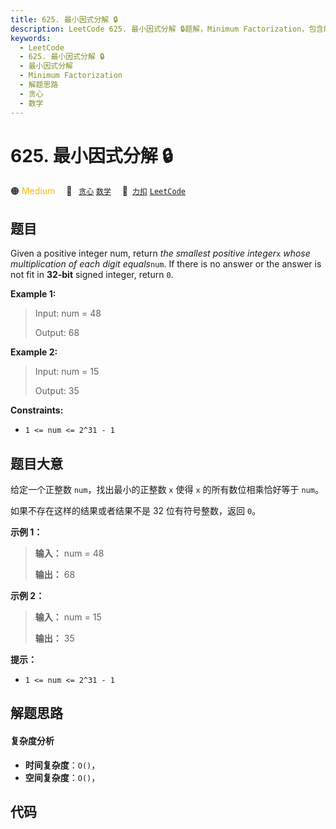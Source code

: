 ```yaml
---
title: 625. 最小因式分解 🔒
description: LeetCode 625. 最小因式分解 🔒题解，Minimum Factorization，包含解题思路、复杂度分析以及完整的 JavaScript 代码实现。
keywords:
  - LeetCode
  - 625. 最小因式分解 🔒
  - 最小因式分解
  - Minimum Factorization
  - 解题思路
  - 贪心
  - 数学
---
```


# 625. 最小因式分解 🔒

🟠 <font color=#ffb800>Medium</font>&emsp; 🔖&ensp; [`贪心`](/tag/greedy.md) [`数学`](/tag/math.md)&emsp; 🔗&ensp;[`力扣`](https://leetcode.cn/problems/minimum-factorization) [`LeetCode`](https://leetcode.com/problems/minimum-factorization)

## 题目

Given a positive integer num, return _the smallest positive integer_`x` _whose
multiplication of each digit equals_`num`. If there is no answer or the answer
is not fit in **32-bit** signed integer, return `0`.

**Example 1:**

> Input: num = 48
>
> Output: 68

**Example 2:**

> Input: num = 15
>
> Output: 35

**Constraints:**

- `1 <= num <= 2^31 - 1`

## 题目大意

给定一个正整数 `num`，找出最小的正整数 `x` 使得 `x` 的所有数位相乘恰好等于 `num`。

如果不存在这样的结果或者结果不是 32 位有符号整数，返回 `0`。

**示例 1：**

> **输入：** num = 48
>
> **输出：** 68

**示例 2：**

> **输入：** num = 15
>
> **输出：** 35

**提示：**

- `1 <= num <= 2^31 - 1`

## 解题思路

#### 复杂度分析

- **时间复杂度**：`O()`，
- **空间复杂度**：`O()`，

## 代码

```javascript

```
